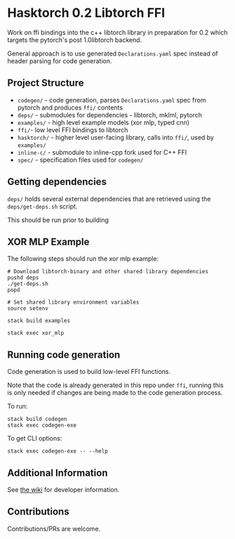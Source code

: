 # Hasktorch 0.2 Libtorch FFI

Work on ffi bindings into the c++ libtorch library in preparation for 0.2 which targets the pytorch's post 1.0libtorch backend.

General approach is to use generated `Declarations.yaml` spec instead of header parsing for code generation.

## Project Structure

- `codegen/` - code generation, parses `Declarations.yaml` spec from pytorch and produces `ffi/` contents
- `deps/` - submodules for dependencies - libtorch, mklml, pytorch
- `examples/` - high level example models (xor mlp, typed cnn)
- `ffi/`- low level FFI bindings to libtorch
- `hasktorch/` - higher level user-facing library, calls into `ffi/`, used by `examples/`
- `inline-c/` - submodule to inline-cpp fork used for C++ FFI
- `spec/` - specification files used for `codegen/`

## Getting dependencies

`deps/` holds several external dependencies that are retrieved using the `deps/get-deps.sh` script.

This should be run prior to building

## XOR MLP Example

The following steps should run the xor mlp example:

```
# Download libtorch-binary and other shared library dependencies
pushd deps
./get-deps.sh
popd

# Set shared library environment variables
source setenv

stack build examples

stack exec xor_mlp
```

## Running code generation

Code generation is used to build low-level FFI functions.

Note that the code is already generated in this repo under `ffi`, running this is only needed if changes are being made to the code generation process.

To run:

```
stack build codegen
stack exec codegen-exe
```

To get CLI options:

```
stack exec codegen-exe -- --help
```

## Additional Information

See [the wiki](https://github.com/hasktorch/ffi-experimental/wiki) for developer information.

## Contributions

Contributions/PRs are welcome. 
